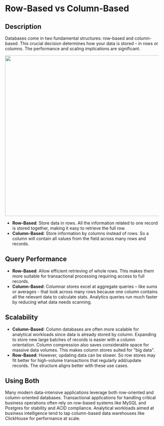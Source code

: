 # Row-Based vs Column-Based

## Description

Databases come in two fundamental structures: row-based and column-based. This crucial decision determines how your data is stored – in rows or columns. The performance and scaling implications are significant.

<img src="image1.jpg" style="width:5.47917in" />

- **Row-Based**: Store data in rows. All the information related to one record is stored together, making it easy to retrieve the full row.
- **Column-Based**: Store information by columns instead of rows. So a column will contain all values from the field across many rows and records.

## Query Performance

- **Row-Based**: Allow efficient retrieving of whole rows. This makes them more suitable for transactional processing requiring access to full records.
- **Column-Based**: Columnar stores excel at aggregate queries – like sums or averages - that look across many rows because one column contains all the relevant data to calculate stats. Analytics queries run much faster by reducing what data needs scanning.

## Scalability

- **Column-Based**: Column databases are often more scalable for analytical workloads since data is already stored by column. Expanding to store new large batches of records is easier with a column orientation. Column compression also saves considerable space for massive data volumes. This makes column stores suited for "big data".
- **Row-Based**: However, updating data can be slower. So row stores may fit better for high-volume transactions that regularly add/update records. The structure aligns better with these use cases.

## Using Both

Many modern data-intensive applications leverage both row-oriented and column-oriented databases. Transactional applications for handling critical business operations often rely on row-based systems like MySQL and Postgres for stability and ACID compliance. Analytical workloads aimed at business intelligence tend to tap column-based data warehouses like ClickHouse for performance at scale.
